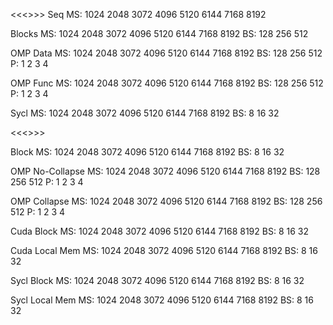 
<<<<LU>>>>
Seq
MS: 1024 2048 3072 4096 5120 6144 7168 8192

Blocks
MS: 1024 2048 3072 4096 5120 6144 7168 8192
BS: 128 256 512

OMP Data
MS: 1024 2048 3072 4096 5120 6144 7168 8192
BS: 128 256 512
P: 1 2 3 4

OMP Func
MS: 1024 2048 3072 4096 5120 6144 7168 8192
BS: 128 256 512
P: 1 2 3 4

Sycl
MS: 1024 2048 3072 4096 5120 6144 7168 8192
BS: 8 16 32

<<<<MM>>>>

Block
MS: 1024 2048 3072 4096 5120 6144 7168 8192
BS: 8 16 32

OMP No-Collapse
MS: 1024 2048 3072 4096 5120 6144 7168 8192
BS: 128 256 512
P: 1 2 3 4

OMP Collapse
MS: 1024 2048 3072 4096 5120 6144 7168 8192
BS: 128 256 512
P: 1 2 3 4

Cuda Block
MS: 1024 2048 3072 4096 5120 6144 7168 8192
BS: 8 16 32

Cuda Local Mem
MS: 1024 2048 3072 4096 5120 6144 7168 8192
BS: 8 16 32

Sycl Block
MS: 1024 2048 3072 4096 5120 6144 7168 8192
BS: 8 16 32

Sycl Local Mem
MS: 1024 2048 3072 4096 5120 6144 7168 8192
BS: 8 16 32